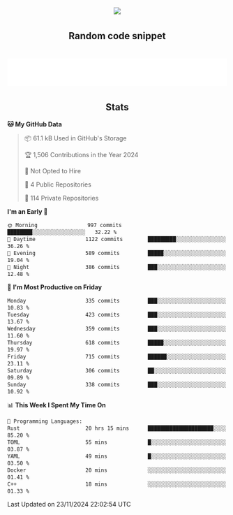 <h1 align="center"><img src="https://readme-typing-svg.demolab.com?font=JetBrains+Mono&duration=3000&pause=1500&color=FE8019&center=true&multiline=true&repeat=false&random=false&width=600&height=60&lines=Welcome+to+my+page!;I'm+currently+learning+C%2C+Rust+and+C%2B%2B"></h1>

<h2 align="center">Random code snippet</h2>

<h1 align="center"><img src="assets/code_snippet.svg"></h1>

<h2 align="center">Stats</h2>

<!--START_SECTION:waka-->
**🐱 My GitHub Data** 

> 📦 61.1 kB Used in GitHub's Storage 
 > 
> 🏆 1,506 Contributions in the Year 2024
 > 
> 🚫 Not Opted to Hire
 > 
> 📜 4 Public Repositories 
 > 
> 🔑 114 Private Repositories 
 > 
**I'm an Early 🐤** 

```text
🌞 Morning                997 commits         ████████░░░░░░░░░░░░░░░░░   32.22 % 
🌆 Daytime                1122 commits        █████████░░░░░░░░░░░░░░░░   36.26 % 
🌃 Evening                589 commits         █████░░░░░░░░░░░░░░░░░░░░   19.04 % 
🌙 Night                  386 commits         ███░░░░░░░░░░░░░░░░░░░░░░   12.48 % 
```
📅 **I'm Most Productive on Friday** 

```text
Monday                   335 commits         ███░░░░░░░░░░░░░░░░░░░░░░   10.83 % 
Tuesday                  423 commits         ███░░░░░░░░░░░░░░░░░░░░░░   13.67 % 
Wednesday                359 commits         ███░░░░░░░░░░░░░░░░░░░░░░   11.60 % 
Thursday                 618 commits         █████░░░░░░░░░░░░░░░░░░░░   19.97 % 
Friday                   715 commits         ██████░░░░░░░░░░░░░░░░░░░   23.11 % 
Saturday                 306 commits         ██░░░░░░░░░░░░░░░░░░░░░░░   09.89 % 
Sunday                   338 commits         ███░░░░░░░░░░░░░░░░░░░░░░   10.92 % 
```


📊 **This Week I Spent My Time On** 

```text
💬 Programming Languages: 
Rust                     20 hrs 15 mins      █████████████████████░░░░   85.20 % 
TOML                     55 mins             █░░░░░░░░░░░░░░░░░░░░░░░░   03.87 % 
YAML                     49 mins             █░░░░░░░░░░░░░░░░░░░░░░░░   03.50 % 
Docker                   20 mins             ░░░░░░░░░░░░░░░░░░░░░░░░░   01.41 % 
C++                      18 mins             ░░░░░░░░░░░░░░░░░░░░░░░░░   01.33 % 
```


 Last Updated on 23/11/2024 22:02:54 UTC
<!--END_SECTION:waka-->
